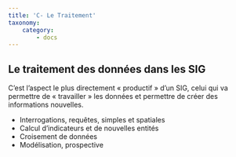 ```yaml
---
title: 'C- Le Traitement'
taxonomy:
    category:
        - docs
---
```


## Le traitement des données dans les SIG

C’est l’aspect le plus directement « productif » d’un SIG, celui qui va permettre de « travailler » les données  et permettre de créer des informations nouvelles.

* Interrogations, requêtes, simples et spatiales
* Calcul d’indicateurs et de nouvelles entités
* Croisement de données
* Modélisation, prospective